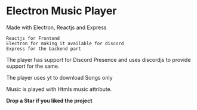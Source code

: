 # Electron Music Player

Made with Electron, Reactjs and Express

```
Reactjs for Frontend
Electron for making it available for discord
Express for the backend part
```

The player has support for Discord Presence and uses discordjs to provide support for the same.

The player uses yt to download Songs only

Music is played with Htmls music attribute.

**Drop a Star if you liked the project**